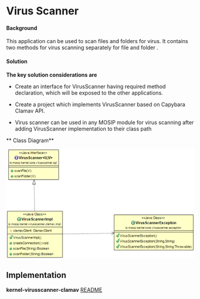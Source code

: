 ﻿# Virus Scanner

#### Background

This application can be used to scan files and folders for virus. It contains two methods for virus scanning separately for file and folder .


#### Solution



**The key solution considerations are**


- Create an interface for VirusScanner having required method declaration, which will be exposed to the other applications.


- Create a project which implements VirusScanner based on Capybara Clamav API.


- Virus scanner can be used in any MOSIP module for virus scanning after adding VirusScanner implementation to their class path



** Class Diagram**



![Class Diagram](_images/kernel-virusscanner-cd.png)


## Implementation


**kernel-virusscanner-clamav** [README](../../kernel/kernel-virusscanner-clamav/README.md)